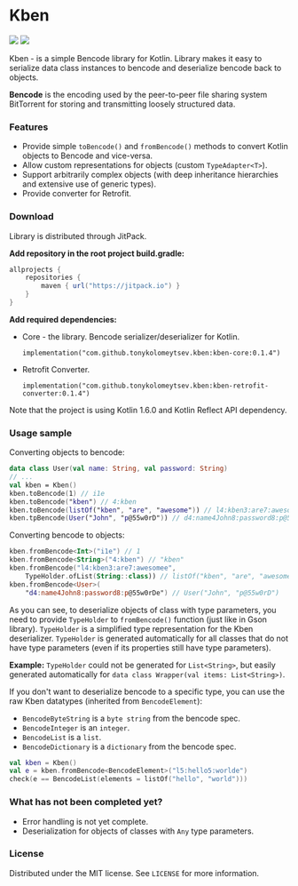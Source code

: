 # Kben

[![](https://jitpack.io/v/tonykolomeytsev/kben.svg)](https://jitpack.io/#tonykolomeytsev/kben)
![](https://github.com/tonykolomeytsev/kben/actions/workflows/pull_requests.yml/badge.svg?branch=master)

Kben - is a simple Bencode library for Kotlin. Library makes it easy to serialize data class instances to bencode and deserialize bencode back to objects.

**Bencode** is the encoding used by the peer-to-peer file sharing system BitTorrent for storing and transmitting loosely structured data.

### Features

* Provide simple `toBencode()` and `fromBencode()` methods to convert Kotlin objects to Bencode and vice-versa.
* Allow custom representations for objects (custom `TypeAdapter<T>`).
* Support arbitrarily complex objects (with deep inheritance hierarchies and extensive use of generic types).
* Provide converter for Retrofit.

### Download

Library is distributed through JitPack.

**Add repository in the root project build.gradle:**

```groovy
allprojects {
    repositories {
        maven { url("https://jitpack.io") }
    }
}
```

**Add required dependencies:**

- Core - the library. Bencode serializer/deserializer for Kotlin.

  `implementation("com.github.tonykolomeytsev.kben:kben-core:0.1.4")`

- Retrofit Converter.

  `implementation("com.github.tonykolomeytsev.kben:kben-retrofit-converter:0.1.4")`

Note that the project is using Kotlin 1.6.0 and Kotlin Reflect API dependency.

### Usage sample

Converting objects  to bencode:

```kotlin
data class User(val name: String, val password: String)
// ...
val kben = Kben()
kben.toBencode(1) // i1e
kben.toBencode("kben") // 4:kben
kben.toBencode(listOf("kben", "are", "awesome")) // l4:kben3:are7:awesomee
kben.tpBencode(User("John", "p@55w0rD")) // d4:name4John8:password8:p@55w0rDe
```

Converting bencode to objects:

```kotlin
kben.fromBencode<Int>("i1e") // 1
kben.fromBencode<String>("4:kben") // "kben"
kben.fromBencode("l4:kben3:are7:awesomee", 
    TypeHolder.ofList(String::class)) // listOf("kben", "are", "awesome")
kben.fromBencode<User>(
    "d4:name4John8:password8:p@55w0rDe") // User("John", "p@55w0rD")
```

As you can see, to deserialize objects of class with type parameters, you need to provide `TypeHolder` to `fromBencode()` function (just like in Gson library). `TypeHolder` is a simplified type representation for the Kben deserializer.  `TypeHolder` is generated automatically for all classes that do not have type parameters (even if its properties still have type parameters).

**Example:**  `TypeHolder` could not be generated for `List<String>`, but easily generated automatically for `data class Wrapper(val items: List<String>)`.

If you don't want to deserialize bencode to a specific type, you can use the raw Kben datatypes (inherited from `BencodeElement`):
- `BencodeByteString` is a `byte string` from the bencode spec.
- `BencodeInteger` is an `integer`.
- `BencodeList` is a `list`.
- `BencodeDictionary` is a `dictionary` from the bencode spec.

```kotlin
val kben = Kben()
val e = kben.fromBencode<BencodeElement>("l5:hello5:worlde")
check(e == BencodeList(elements = listOf("hello", "world")))
```

### What has not been completed yet? 

- Error handling is not yet complete.
- Deserialization for objects of classes with `Any` type parameters.

### License

Distributed under the MIT license. See `LICENSE` for more information.